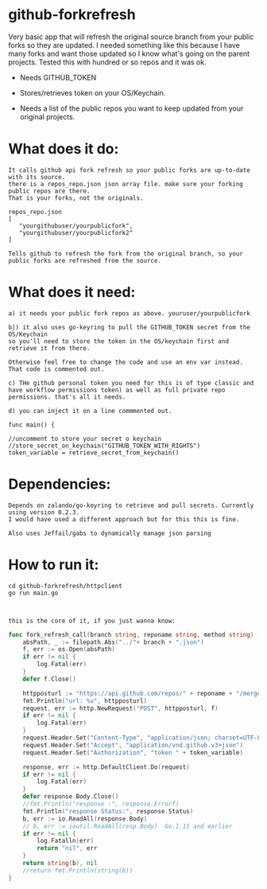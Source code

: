 
github-forkrefresh
==================

Very basic app that will refresh the original source branch from your public forks so they are updated. I needed something like this because I have many forks and want those updated so I know what's going on the parent projects. Tested this with hundred or so repos and it was ok.

- Needs GITHUB_TOKEN

- Stores/retrieves token on your OS/Keychain.

- Needs a list of the public repos you want to keep updated from your original projects.


What does it do:
===============

    It calls github api fork refresh so your public forks are up-to-date with its source.
    there is a repos_repo.json json array file. make sure your forking public repos are there.
    That is your forks, not the originals.

    repos_repo.json
    [
       "yourgithubuser/yourpublicfork",
       "yourgithubuser/yourpublicfork2"
    ]

    Tells github to refresh the fork from the original branch, so your public forks are refreshed from the source.

What does it need:
==================


    a) it needs your public fork repos as above. youruser/yourpublicfork

    b|) it also uses go-keyring to pull the GITHUB_TOKEN secret from the OS/Keychain
    so you'll need to store the token in the OS/keychain first and retrieve it from there.

    Otherwise feel free to change the code and use an env var instead. That code is commented out.

    c) THe github personal token you need for this is of type classic and have workflow permissions token) as well as full private repo permissions. that's all it needs.

    d) you can inject it on a line commmented out. 

    func main() {

    //uncomment to store your secret o keychain
    //store_secret_on_keychain("GITHUB_TOKEN_WITH_RIGHTS")
    token_variable = retrieve_secret_from_keychain()

Dependencies:
=============
    Depends on zalando/go-keyring to retrieve and pull secrets. Currently using version 0.2.3.
    I would have used a different approach but for this this is fine.

    Also uses Jeffail/gabs to dynamically manage json parsing 

How to run it:
==============
    cd github-forkrefresh/httpclient
    go run main.go



    this is the core of it, if you just wanna know:

```go
func fork_refresh_call(branch string, reponame string, method string) (string, error) {
    absPath, _ := filepath.Abs("../"+ branch + ".json")
    f, err := os.Open(absPath)
    if err != nil {
        log.Fatal(err)
    }
    defer f.Close()

    httpposturl := "https://api.github.com/repos/" + reponame + "/merge-upstream"
    fmt.Println("url: %v", httpposturl)
    request, err := http.NewRequest("POST", httpposturl, f)
    if err != nil {
        log.Fatal(err)
    }
    request.Header.Set("Content-Type", "application/json; charset=UTF-8")
    request.Header.Set("Accept", "application/vnd.github.v3+json")
    request.Header.Set("Authorization", "token " + token_variable)

    response, err := http.DefaultClient.Do(request)
    if err != nil {
        log.Fatal(err)
    }
    defer response.Body.Close()
    //fmt.Println("response :", response.Errorf)
    fmt.Println("response Status:", response.Status)
    b, err := io.ReadAll(response.Body)
    // b, err := ioutil.ReadAll(resp.Body)  Go.1.15 and earlier
    if err != nil {
        log.Fatalln(err)
        return "nil", err
    }
    return string(b), nil
    //return fmt.Println(string(b))
}


```